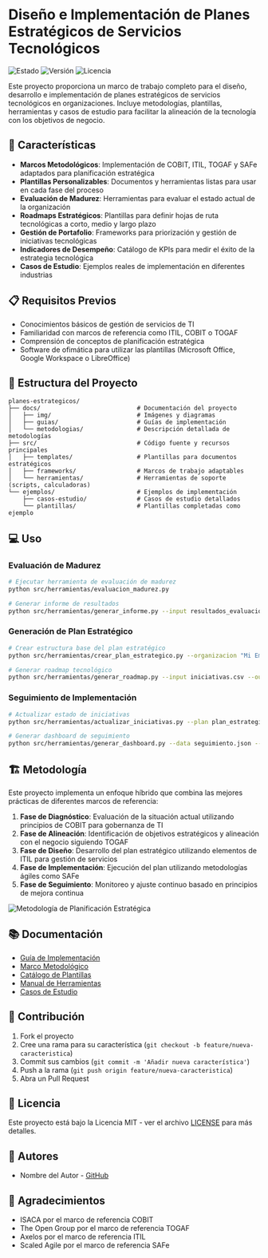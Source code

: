 # Diseño e Implementación de Planes Estratégicos de Servicios Tecnológicos

![Estado](https://img.shields.io/badge/Estado-En%20Desarrollo-yellow)
![Versión](https://img.shields.io/badge/Versión-1.0.0-blue)
![Licencia](https://img.shields.io/badge/Licencia-MIT-green)

Este proyecto proporciona un marco de trabajo completo para el diseño, desarrollo e implementación de planes estratégicos de servicios tecnológicos en organizaciones. Incluye metodologías, plantillas, herramientas y casos de estudio para facilitar la alineación de la tecnología con los objetivos de negocio.

## 🌟 Características

- **Marcos Metodológicos**: Implementación de COBIT, ITIL, TOGAF y SAFe adaptados para planificación estratégica
- **Plantillas Personalizables**: Documentos y herramientas listas para usar en cada fase del proceso
- **Evaluación de Madurez**: Herramientas para evaluar el estado actual de la organización
- **Roadmaps Estratégicos**: Plantillas para definir hojas de ruta tecnológicas a corto, medio y largo plazo
- **Gestión de Portafolio**: Frameworks para priorización y gestión de iniciativas tecnológicas
- **Indicadores de Desempeño**: Catálogo de KPIs para medir el éxito de la estrategia tecnológica
- **Casos de Estudio**: Ejemplos reales de implementación en diferentes industrias

## 📋 Requisitos Previos

- Conocimientos básicos de gestión de servicios de TI
- Familiaridad con marcos de referencia como ITIL, COBIT o TOGAF
- Comprensión de conceptos de planificación estratégica
- Software de ofimática para utilizar las plantillas (Microsoft Office, Google Workspace o LibreOffice)

## 🚀 Estructura del Proyecto

```
planes-estrategicos/
├── docs/                           # Documentación del proyecto
│   ├── img/                        # Imágenes y diagramas
│   ├── guias/                      # Guías de implementación
│   └── metodologias/               # Descripción detallada de metodologías
├── src/                            # Código fuente y recursos principales
│   ├── templates/                  # Plantillas para documentos estratégicos
│   ├── frameworks/                 # Marcos de trabajo adaptables
│   └── herramientas/               # Herramientas de soporte (scripts, calculadoras)
└── ejemplos/                       # Ejemplos de implementación
    ├── casos-estudio/              # Casos de estudio detallados
    └── plantillas/                 # Plantillas completadas como ejemplo
```

## 💻 Uso

### Evaluación de Madurez

```bash
# Ejecutar herramienta de evaluación de madurez
python src/herramientas/evaluacion_madurez.py

# Generar informe de resultados
python src/herramientas/generar_informe.py --input resultados_evaluacion.json --output informe_madurez.pdf
```

### Generación de Plan Estratégico

```bash
# Crear estructura base del plan estratégico
python src/herramientas/crear_plan_estrategico.py --organizacion "Mi Empresa" --periodo "2025-2028"

# Generar roadmap tecnológico
python src/herramientas/generar_roadmap.py --input iniciativas.csv --output roadmap_tecnologico.html
```

### Seguimiento de Implementación

```bash
# Actualizar estado de iniciativas
python src/herramientas/actualizar_iniciativas.py --plan plan_estrategico.json --estado actualizacion_mensual.csv

# Generar dashboard de seguimiento
python src/herramientas/generar_dashboard.py --data seguimiento.json --output dashboard.html
```

## 🏗️ Metodología

Este proyecto implementa un enfoque híbrido que combina las mejores prácticas de diferentes marcos de referencia:

1. **Fase de Diagnóstico**: Evaluación de la situación actual utilizando principios de COBIT para gobernanza de TI
2. **Fase de Alineación**: Identificación de objetivos estratégicos y alineación con el negocio siguiendo TOGAF
3. **Fase de Diseño**: Desarrollo del plan estratégico utilizando elementos de ITIL para gestión de servicios
4. **Fase de Implementación**: Ejecución del plan utilizando metodologías ágiles como SAFe
5. **Fase de Seguimiento**: Monitoreo y ajuste continuo basado en principios de mejora continua

![Metodología de Planificación Estratégica](docs/img/metodologia.png)

## 📚 Documentación

- [Guía de Implementación](docs/guias/implementacion.md)
- [Marco Metodológico](docs/metodologias/marco_metodologico.md)
- [Catálogo de Plantillas](docs/guias/catalogo_plantillas.md)
- [Manual de Herramientas](docs/guias/manual_herramientas.md)
- [Casos de Estudio](ejemplos/casos-estudio/README.md)

## 🤝 Contribución

1. Fork el proyecto
2. Cree una rama para su característica (`git checkout -b feature/nueva-caracteristica`)
3. Commit sus cambios (`git commit -m 'Añadir nueva característica'`)
4. Push a la rama (`git push origin feature/nueva-caracteristica`)
5. Abra un Pull Request

## 📄 Licencia

Este proyecto está bajo la Licencia MIT - ver el archivo [LICENSE](LICENSE) para más detalles.

## 👥 Autores

- Nombre del Autor - [GitHub](https://github.com/usuario)

## 🙏 Agradecimientos

- ISACA por el marco de referencia COBIT
- The Open Group por el marco de referencia TOGAF
- Axelos por el marco de referencia ITIL
- Scaled Agile por el marco de referencia SAFe

